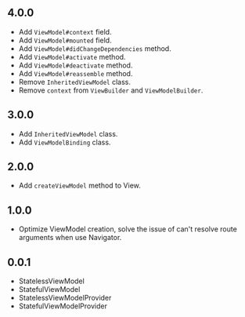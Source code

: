 ## 4.0.0

- Add `ViewModel#context` field.
- Add `ViewModel#mounted` field.
- Add `ViewModel#didChangeDependencies` method.
- Add `ViewModel#activate` method.
- Add `ViewModel#deactivate` method.
- Add `ViewModel#reassemble` method.
- Remove `InheritedViewModel` class.
- Remove `context` from `ViewBuilder` and `ViewModelBuilder`.

## 3.0.0

- Add `InheritedViewModel` class.
- Add `ViewModelBinding` class.

## 2.0.0

- Add `createViewModel` method to View.

## 1.0.0

- Optimize ViewModel creation, solve the issue of can't resolve route arguments when use Navigator.

## 0.0.1

- StatelessViewModel
- StatefulViewModel
- StatelessViewModelProvider
- StatefulViewModelProvider
